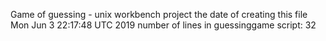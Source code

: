 Game of guessing - unix workbench project 
the date of creating this file 
Mon Jun  3 22:17:48 UTC 2019
number of lines in guessinggame script: 
32
